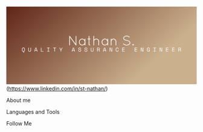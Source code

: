 ![Header](https://github.com/QAseasons/QAseasons/blob/main/assets/cover.png "Go to my Linkedin")(https://www.linkedin.com/in/st-nathan/)

About me

Languages and Tools

Follow Me